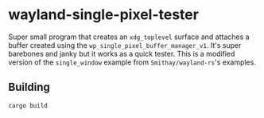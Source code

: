 # wayland-single-pixel-tester

Super small program that creates an `xdg_toplevel` surface and attaches a buffer created using the `wp_single_pixel_buffer_manager_v1`. It's super barebones and janky but it works as a quick tester.
This is a modified version of the `single_window` example from `Smithay/wayland-rs`'s examples.

## Building

``` rust
cargo build
```

